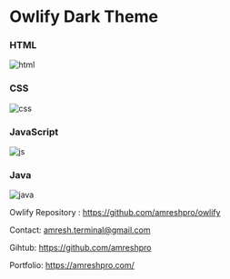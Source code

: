 # Owlify Dark Theme


### HTML
![html](https://i.imgur.com/ReVx6NH.png)


### CSS
![css](https://i.imgur.com/Mps9TUq.png)

### JavaScript
![js](https://i.imgur.com/HNELqTd.png)

### Java
![java](https://i.imgur.com/CVPiQlx.png)



Owlify Repository : https://github.com/amreshpro/owlify

Contact: amresh.terminal@gmail.com

Gihtub: https://github.com/amreshpro

Portfolio: https://amreshpro.com/